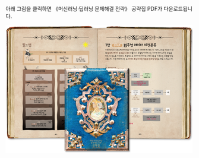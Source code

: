 아래 그림을 클릭하면 《머신러닝·딥러닝 문제해결 전략》 공략집 PDF가 다운로드됩니다.

<a href="https://github.com/BaekKyunShin/musthave_mldl_problem_solving_strategy/raw/main/minimap/%EB%A8%B8%EC%8B%A0%EB%9F%AC%EB%8B%9D%20%EB%94%A5%EB%9F%AC%EB%8B%9D%20%EB%AC%B8%EC%A0%9C%ED%95%B4%EA%B2%B0%20%EC%A0%84%EB%9E%B5%20%EA%B3%B5%EB%9E%B5%EC%A7%91.pdf">
<img src="https://github.com/BaekKyunShin/musthave_mldl_problem_solving_strategy/blob/main/images/%EA%B3%B5%EB%9E%B5%EC%A7%91_%EB%AF%B8%EB%A6%AC%EB%B3%B4%EA%B8%B0.png?raw=true" title="공략집 미리보기" width=700></img>
</a>

